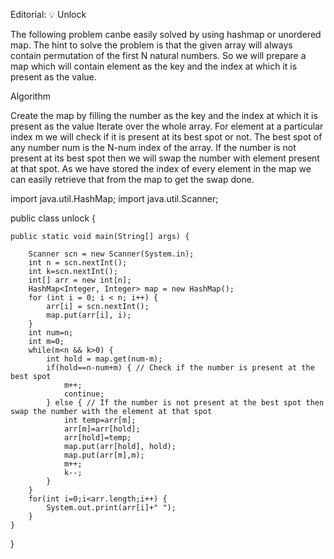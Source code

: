 Editorial: 💡 Unlock

The following problem canbe easily solved by using hashmap or unordered map. The hint to solve the problem is that the given array will always contain permutation of the first N natural numbers. So we will prepare a map which will contain element as the key and the index at which it is present as the value.

Algorithm

Create the map by filling the number as the key and the index at which it is present as the value
Iterate over the whole array.
For element at a particular index m we will check if it is present at its best spot or not.
The best spot of any number num is the N-num index of the array.
If the number is not present at its best spot then we will swap the number with element present at that spot.
As we have stored the index of every element in the map we can easily retrieve that from the map to get the swap done.

import java.util.HashMap;
import java.util.Scanner;

public class unlock {

    public static void main(String[] args) {

        Scanner scn = new Scanner(System.in);
        int n = scn.nextInt();
        int k=scn.nextInt();
        int[] arr = new int[n];
        HashMap<Integer, Integer> map = new HashMap();
        for (int i = 0; i < n; i++) {
            arr[i] = scn.nextInt();
            map.put(arr[i], i);
        }
        int num=n;
        int m=0;
        while(m<n && k>0) {
            int hold = map.get(num-m);
            if(hold==n-num+m) { // Check if the number is present at the best spot
                m++;
                continue;
            } else { // If the number is not present at the best spot then swap the number with the element at that spot 
                int temp=arr[m];
                arr[m]=arr[hold];
                arr[hold]=temp;
                map.put(arr[hold], hold);
                map.put(arr[m],m);
                m++;
                k--;
            }
        }
        for(int i=0;i<arr.length;i++) {
            System.out.print(arr[i]+" ");
        }
    }
}